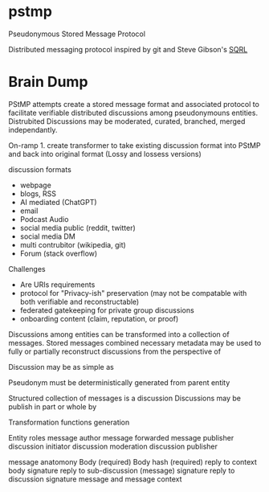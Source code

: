 # pstmp
Pseudonymous Stored Message Protocol

Distributed messaging protocol inspired by git and Steve Gibson's [SQRL](https://www.grc.com/sqrl/sqrl.htm)

# Brain Dump

PStMP attempts create a stored message format and associated protocol to facilitate verifiable distributed discussions among pseudonymouns entities.  Distrubited Discussions may be moderated, curated, branched, merged independantly.

On-ramp 1. create transformer to take existing discussion format into PStMP and back into original format (Lossy and lossess versions)

discussion formats
- webpage
- blogs, RSS
- AI mediated (ChatGPT)
- email
- Podcast Audio
- social media public (reddit, twitter)
- social media DM
- multi contrubitor (wikipedia, git)
- Forum (stack overflow)


Challenges
- Are URIs requirements
- protocol for "Privacy-ish" preservation (may not be compatable with both verifiable and reconstructable)
- federated gatekeeping for private group discussions
- onboarding content (claim, reputation, or proof)


Discussions among entities can be transformed into a collection of messages.  Stored messages combined necessary metadata may be used to fully or partially reconstruct discussions from the perspective of 

Discussion may be as simple as 

Pseudonym must be deterministically generated from parent entity

Structured collection of messages is a discussion
Discussions may be publish in part or whole by 

Transformation functions
generation


Entity roles
message author
message forwarded
message publisher
discussion initiator
discussion moderation
discussion publisher

message anatomony
Body (required)
Body hash (required)
reply to context
body signature
reply to sub-discussion (message) signature
reply to discussion signature
message and message context
